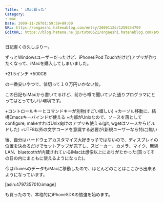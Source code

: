```yaml
---
Title: ' iMac買った'
Category:
- mac
Date: 2009-11-26T01:59:59+09:00
URL: https://ongaeshi.hatenablog.com/entry/20091126/1259254799
EditURL: https://blog.hatena.ne.jp/tuto0621/ongaeshi.hatenablog.com/atom/entry/6435922169449193011
---
```


日記書くの久しぶりー。

ずっとWindowsユーザーだったけど、iPhone(iPod Touchだけど)アプリが作りたくなって、iMacを購入してしまいました。

+21.5インチ
+500GB

の一番安いやつで、値切って１０万円いかない位。

この日記もiMacから書いてるけど、前から噂で聞いていた通りプログラマにとってはとってもいい環境です。

+コントロールキーとコマンドキーが別物(すごい嬉しい)
+カーソル移動に、結構Emacsキーバインドが使える
+内部がUnixなので、ソースを落としてconfigure, makeすればUnix向けのアプリも使える(git, wgetはソースからビルドした)
+UTF8以外の文字コードを意識する必要が(新規ユーザーなら特に)無い

後、自分はハードウェアカスタマイズ大好きっ子ではないので、ディスプレイの位置を決めるだけでセットアップが完了し、スピーカー、カメラ、マイク、無線LAN、bluetoothが内蔵されているiMacは想像以上にありがたかった(買ってその日の内にまともに使えるようになった)。

今はiTunesのデータもiMacに移動したので、ほとんどのことはここから出来るようになっています。

[asin:4797357010:image]

も買ったので、本格的にiPhoneSDKの勉強を始めます。
